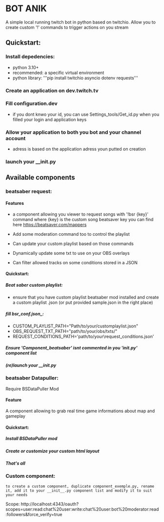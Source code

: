 # BOT ANIK
A simple local running twitch bot in python based on twitchio.
Allow you to create custom '!' commands to trigger actions on you stream

## Quickstart:
### Install depedencies:
- python 3.10+
- recommended: a specific virtual environment 
- python library:  '''pip install twitchio asyncio dotenv requests'''

### Create an application on dev.twitch.tv
### Fill configuration.dev
- if you dont knwo your id, you can use Settings_tools/Get_id.py when you filled your login and application keys
### Allow your application to both you bot and your channel account
- adress is based on the application adress youn putted on creation
### launch your __init.py




## Available components
### beatsaber request:
#### Features

- a component allowing you viewer to request songs with '!bsr {key}' command where {key} is the custom song beatsaver key you can find here https://beatsaver.com/mappers

- Add some moderation command too to control the playlist

- Can update your custom playlist based on those commands 

- Dynamically update some txt to use on your OBS overlays

- Can filter allowed tracks on some conditions stored in a JSON

#### Quickstart:
##### Beat saber custom playlist:
- ensure that you have custom playlist beatsaber mod installed and  create a custom playlist .json (or put provided sample.json in the right place)
##### fill bsr_conf.json_:
- CUSTOM_PLAYLIST_PATH="Path/to/your/customplaylist.json"
- OBS_REQUEST_TXT_PATH="path/to/your/obs/txts/"
- REQUEST_CONDITIONS_PATH='path/to/your\request_conditions.json'

##### Ensure 'Component_beatsaber' isnt commented in you '__init__.py' component list
##### (re)launch your __init.py

### beatsaber Datapuller:
Require BSDataPuller Mod

#### Feature
A component allowing to grab real time game informations about map and gameplay

#### Quickstart:
##### Install BSDataPuller mod
##### Create or customize your custom html layout
##### That's all


### Custom component:
    to create a custom component, duplicate component_exemple.py, rename it, add it to your __init__.py component list and modify it to suit your needs 


Scope:
http://localhost:4343/oauth?scopes=user:read:chat%20user:write:chat%20user:bot%20moderator:read:followers&force_verify=true

